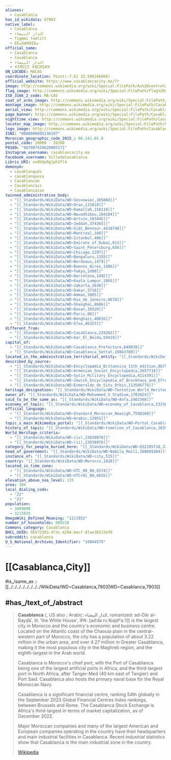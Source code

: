 ```yaml
---
aliases:
  - Casablanca
has_id_wikidata: Q7903
native_label:
  - Casablanca
  - الدار البيضاء
  - Tigmmi tumlilt
  - ⴹⴹⴰⵕⵍⴱⵉⴹⴰ
official_name:
  - Casablanca
  - Casablanca
  - الدار البيضاء
  - ⵜⵉⴳⵎⵎⵉ ⵜⵓⵎⵍⵉⵍⵜ
UN_LOCODE: MACAS
coordinate_location: Point(-7.62 33.599166666)
official_website: https://www.casablancacity.ma/fr
image: http://commons.wikimedia.org/wiki/Special:FilePath/Au%20centre%20de%20Casablanca%20%288177200639%29.jpg
flag_image: http://commons.wikimedia.org/wiki/Special:FilePath/Flag%20of%20Casablanca%20province%20%281976-1997%29.svg
ISO_3166_2_code: MA-CAS
coat_of_arms_image: http://commons.wikimedia.org/wiki/Special:FilePath/Casablanca.svg
montage_image: http://commons.wikimedia.org/wiki/Special:FilePath/Casablanca%20-%20P%C3%AAlem%C3%AAle%20%2803%29.jpg
aerial_view: http://commons.wikimedia.org/wiki/Special:FilePath/Casablanca%20aerial%20photograph%201.jpg
page_banner: http://commons.wikimedia.org/wiki/Special:FilePath/Casablanca%20banner.jpg
nighttime_view: http://commons.wikimedia.org/wiki/Special:FilePath/Casablanca%20by%20Night%20-%20panoramio%20%289%29.jpg
locator_map_image: http://commons.wikimedia.org/wiki/Special:FilePath/Casablanca%20Morocco-WFB-cs.jpg
logo_image: http://commons.wikimedia.org/wiki/Special:FilePath/Casablanca%20wordmark.svg
ISNI: "0000000095136197"
Moroccan_geographic_code_2015_: 06.141.01.0
postal_code: 20000 - 20200
P8189: "987007559620005171"
Instagram_username: casablancacity.ma
Facebook_username: VilledeCasablanca
Libris_URI: xv8b9p9g1ph2fl4
demonym:
  - casablanqués
  - casablanquesa
  - Casablancan
  - Casablancais
  - Casablancaise
twinned_administrative_body:
  - "[[_Standards/WikiData/WD~Sosnowiec,105060]]"
  - "[[_Standards/WikiData/WD~Oran,131818]]"
  - "[[_Standards/WikiData/WD~Ramallah,158119]]"
  - "[[_Standards/WikiData/WD~Nouadhibou,184184]]"
  - "[[_Standards/WikiData/WD~Artvin,193445]]"
  - "[[_Standards/WikiData/WD~Jeddah,374365]]"
  - "[[_Standards/WikiData/WD~Sidi_Bennour,4418748]]"
  - "[[_Standards/WikiData/WD~Montreal,340]]"
  - "[[_Standards/WikiData/WD~Istanbul,406]]"
  - "[[_Standards/WikiData/WD~Emirate_of_Dubai,613]]"
  - "[[_Standards/WikiData/WD~Saint_Petersburg,656]]"
  - "[[_Standards/WikiData/WD~Chicago,1297]]"
  - "[[_Standards/WikiData/WD~Bengaluru,1355]]"
  - "[[_Standards/WikiData/WD~Bordeaux,1479]]"
  - "[[_Standards/WikiData/WD~Buenos_Aires,1486]]"
  - "[[_Standards/WikiData/WD~Tokyo,1490]]"
  - "[[_Standards/WikiData/WD~Barcelona,1492]]"
  - "[[_Standards/WikiData/WD~Kuala_Lumpur,1865]]"
  - "[[_Standards/WikiData/WD~Jakarta,3630]]"
  - "[[_Standards/WikiData/WD~Dakar,3718]]"
  - "[[_Standards/WikiData/WD~Amman,3805]]"
  - "[[_Standards/WikiData/WD~Rio_de_Janeiro,8678]]"
  - "[[_Standards/WikiData/WD~Shanghai,8686]]"
  - "[[_Standards/WikiData/WD~Busan,16520]]"
  - "[[_Standards/WikiData/WD~Paris,90]]"
  - "[[_Standards/WikiData/WD~Benghazi,40816]]"
  - "[[_Standards/WikiData/WD~Sfax,46325]]"
different_from:
  - "[[_Standards/WikiData/WD~Casablanca,229262]]"
  - "[[_Standards/WikiData/WD~Dar_El_Beïda,59419]]"
capital_of:
  - "[[_Standards/WikiData/WD~Casablanca_Prefecture,649078]]"
  - "[[_Standards/WikiData/WD~Casablanca_Settat,19843788]]"
located_in_the_administrative_territorial_entity: "[[_Standards/WikiData/WD~Casablanca_Prefecture,649078]]"
described_by_source:
  - "[[_Standards/WikiData/WD~Encyclopædia_Britannica_11th_edition,867541]]"
  - "[[_Standards/WikiData/WD~Armenian_Soviet_Encyclopedia,2657718]]"
  - "[[_Standards/WikiData/WD~Sytin_Military_Encyclopedia,4114391]]"
  - "[[_Standards/WikiData/WD~Jewish_Encyclopedia_of_Brockhaus_and_Efron,4173137]]"
  - "[[_Standards/WikiData/WD~Esmeraldo_de_Situ_Orbis,113586774]]"
heritage_designation: "[[_Standards/WikiData/WD~Tentative_World_Heritage_Site,1459900]]"
owner_of: "[[_Standards/WikiData/WD~Mohammed_V_Stadium,1783824]]"
said_to_be_the_same_as: "[[_Standards/WikiData/WD~Anfa,2403368]]"
economy_of_topic: "[[_Standards/WikiData/WD~economy_of_Casablanca,5333648]]"
official_language:
  - "[[_Standards/WikiData/WD~Standard_Moroccan_Amazigh,7598268]]"
  - "[[_Standards/WikiData/WD~Arabic,13955]]"
topic_s_main_Wikimedia_portal: "[[_Standards/WikiData/WD~Portal_Casablanca,13474557]]"
history_of_topic: "[[_Standards/WikiData/WD~timeline_of_Casablanca,18394447]]"
World_Heritage_criteria:
  - "[[_Standards/WikiData/WD~(iv),23038978]]"
  - "[[_Standards/WikiData/WD~(ii),23038976]]"
category_for_people_buried_here: "[[_Standards/WikiData/WD~Q32395718,32395718]]"
head_of_government: "[[_Standards/WikiData/WD~Nabila_Rmili,108699304]]"
instance_of: "[[_Standards/WikiData/WD~city,515]]"
country: "[[_Standards/WikiData/WD~Morocco,1028]]"
located_in_time_zone:
  - "[[_Standards/WikiData/WD~UTC_00_00,6574]]"
  - "[[_Standards/WikiData/WD~UTC+01_00,6655]]"
elevation_above_sea_level: 115
area: 384
local_dialing_code:
  - "22"
  - "21"
population:
  - 3499000
  - 3215935
OmegaWiki_Defined_Meaning: "1211952"
number_of_households: 909228
Commons_category: Casablanca
BHCL_UUID: 9b572383-4f3c-4294-becf-87ae38572ef0
subreddit: casablanca
U_S_National_Archives_Identifier: "10044575"
---
```


# [[Casablanca,City]] 

#is_/same_as :: [[../../../../../../../../WikiData/WD~Casablanca,7903|WD~Casablanca,7903]] 

## #has_/text_of_/abstract 

> **Casablanca** (, US also ; Arabic: الدار البيضاء, romanized: ad-Dār al-Bayḍāʾ, lit. 'the White House', IPA: [adˈdaːru ɫbajdˤaːʔ]) 
> is the largest city in Morocco and the country's economic and business centre. 
> Located on the Atlantic coast of the Chaouia plain 
> in the central-western part of Morocco, 
> the city has a population of about 3.22 million in the urban area, 
> and over 4.27 million in Greater Casablanca, 
> making it the most populous city in the Maghreb region, 
> and the eighth-largest in the Arab world.
>
> Casablanca is Morocco's chief port, 
> with the Port of Casablanca being one of the largest artificial ports in Africa, 
> and the third-largest port in North Africa, 
> after Tanger-Med (40 km east of Tangier) and Port Said. 
> Casablanca also hosts the primary naval base for the Royal Moroccan Navy.
>
> Casablanca is a significant financial centre, 
> ranking 54th globally in the September 2023 Global Financial Centres Index rankings, 
> between Brussels and Rome. 
> The Casablanca Stock Exchange is Africa's third-largest 
> in terms of market capitalization, as of December 2022.
>
> Major Moroccan companies and many of the largest American and European companies operating in the country have their headquarters and main industrial facilities in Casablanca. 
> Recent industrial statistics show that Casablanca is the main industrial zone in the country.
>
> [Wikipedia](https://en.wikipedia.org/wiki/Casablanca) 


